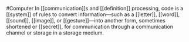 #Computer 
In [[communication]]s and [[definition]] processing, code is a [[system]] of rules to convert information—such as a [[letter]], [[word]], [[sound]], [[image]], or [[gesture]]—into another form, sometimes shortened or [[secret]], for communication through a communication channel or storage in a storage medium.